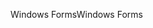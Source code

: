 <span data-ttu-id="8dabe-101">Windows Forms</span><span class="sxs-lookup"><span data-stu-id="8dabe-101">Windows Forms</span></span>